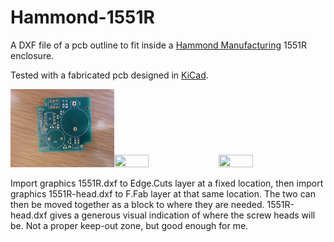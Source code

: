 # Hammond-1551R

A DXF file of a pcb outline to fit inside a [Hammond Manufacturing][1]
1551R enclosure.

Tested with a fabricated pcb designed in [KiCad][2].


<img src="./img02.jpg" width=33% height=33%><img src="./img00.jpg" width=33% height=33%><img src="./img01.jpg" width=33% height=33%>


Import graphics 1551R.dxf to Edge.Cuts layer at a fixed location, then
import graphics 1551R-head.dxf to F.Fab layer at that same
location. The two can then be moved together as a block to where they
are needed. 1551R-head.dxf gives a generous visual indication of where
the screw heads will be. Not a proper keep-out zone, but good enough for me.



[1]: https://www.hammfg.com/electronics/small-case/plastic/1551
[2]: https://www.kicad.org/
